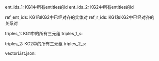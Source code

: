 ent_ids_1: KG1中所有entities的id
ent_ids_2: KG2中所有entities的id

ref_ent_ids: KG1和KG2中已经对齐的实体对
ref_r_ids: KG1和KG2中已经对齐的关系对

triples_1: KG1中的所有三元组
triples_1_s:

triples_2: KG2中的所有三元组
triples_2_s:

vectorList.json: